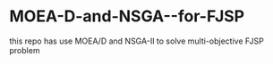 # MOEA-D-and-NSGA--for-FJSP
this repo has use MOEA/D and NSGA-Ⅱ to solve multi-objective FJSP problem
